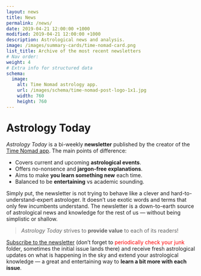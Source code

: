 ```yaml
---
layout: news
title: News
permalink: /news/
date: 2019-04-21 12:00:00 +1000
modified: 2019-04-21 12:00:00 +1000
description: Astrological news and analysis.
image: /images/summary-cards/time-nomad-card.png
list_title: Archive of the most recent newsletters
# Nav order:
weight: 4
# Extra info for structured data
schema:
  image:
    alt: Time Nomad astrology app.
    url: /images/schema/time-nomad-post-logo-1x1.jpg
    width: 760
    height: 760
---
```


<h1 class="post-title p-name" itemprop="name headline" style="margin-top: 30px;">Astrology Today</h1>

_Astrology Today_ is a bi-weekly **newsletter** published by the creator of the [Time Nomad app](/). The main points of difference:

* Covers current and upcoming **astrological events**.
* Offers no-nonsence and **jargon-free explanations**.
* Aims to make **you learn something new** each time.
* Balanced to be **entertaining** vs academic sounding.

Simply put, the newsletter is not trying to behave like a  clever and hard-to-understand-expert astrologer. It doesn’t use exotic words and terms that only few incumbents understand. The newsletter is a down-to-earth source of astrological news and knowledge for the rest of us — without being simplistic or shallow.

> _Astrology Today_ strives to **provide value** to each of its readers!

[Subscribe to the newsletter](#mc_embed_signup) (don’t forget to <span style="color: red;">periodically check your junk</span> folder, sometimes the initial issue lands there) and receive fresh astrological updates on what is happening in the sky and extend your astrological knowledge — a great and entertaining way to **learn a bit more with each issue**.
